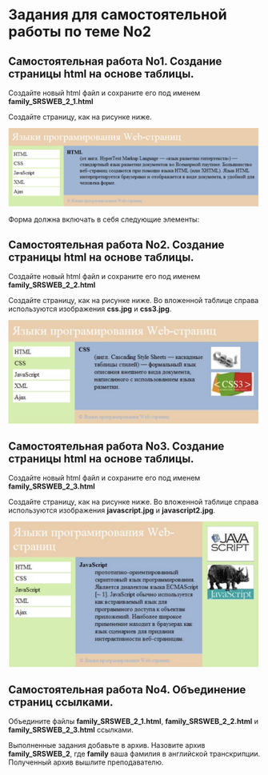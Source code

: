 # Задания для самостоятельной работы по теме No2

## Самостоятельная работа No1. Создание страницы html на основе таблицы.

Создайте новый html файл и сохраните его под именем **family_SRSWEB_2_1.html**

Создайте страницу, как на рисунке ниже.

<img src="https://raw.githubusercontent.com/artexhibit/Fundamentals-of-algorithmization-and-programming/main/HTML/Вёрстка%20таблиц%20(ПР%20№2%2002%3A12)/images/result1.png" alt="Result" width="500">

Форма должна включать в себя следующие элементы:

## Самостоятельная работа No2. Создание страницы html на основе таблицы.

Создайте новый html файл и сохраните его под именем **family_SRSWEB_2_2.html**

Создайте страницу, как на рисунке ниже. Во вложенной таблице справа используются изображения **css.jpg** и **css3.jpg**.

<img src="https://raw.githubusercontent.com/artexhibit/Fundamentals-of-algorithmization-and-programming/main/HTML/Вёрстка%20таблиц%20(ПР%20№2%2002%3A12)/images/result2.png" alt="Result" width="500">

## Самостоятельная работа No3. Создание страницы html на основе таблицы.

Создайте новый html файл и сохраните его под именем **family_SRSWEB_2_3.html**

Создайте страницу, как на рисунке ниже. Во вложенной таблице справа используются изображения **javascript.jpg** и **javascript2.jpg**.

<img src="images/result3.png" alt="Result" width="500">

## Самостоятельная работа No4. Объединение страниц ссылками.

Объедините файлы **family_SRSWEB_2_1.html**, **family_SRSWEB_2_2.html** и **family_SRSWEB_2_3.html** ссылками.

Выполненные задания добавьте в архив. Назовите архив **family_SRSWEB_2**, где **fаmilу** ваша фамилия в английской транскрипции. Полученный архив вышлите преподавателю.